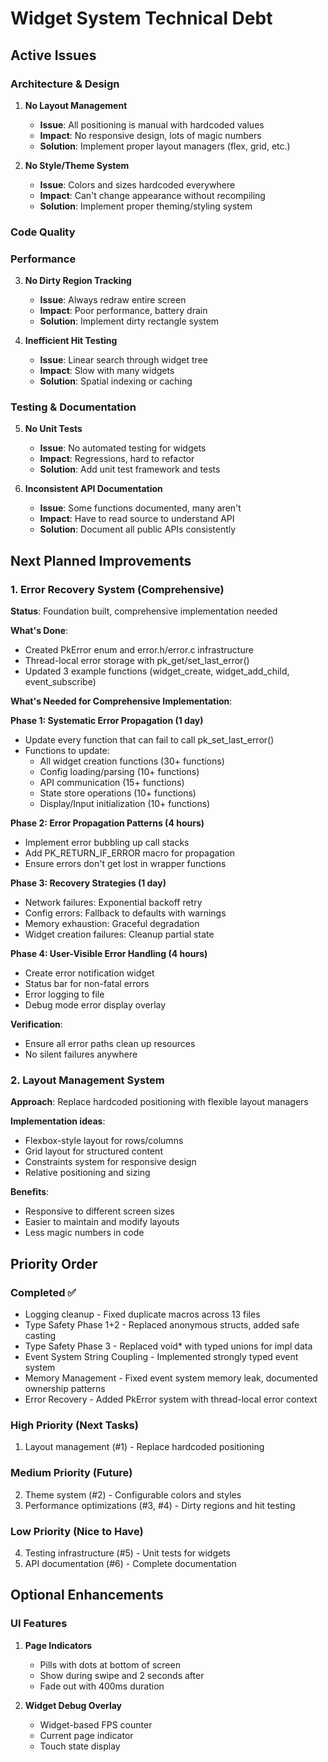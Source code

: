 # Widget System Technical Debt

## Active Issues

### Architecture & Design

1. **No Layout Management**
   - **Issue**: All positioning is manual with hardcoded values
   - **Impact**: No responsive design, lots of magic numbers
   - **Solution**: Implement proper layout managers (flex, grid, etc.)

2. **No Style/Theme System**
   - **Issue**: Colors and sizes hardcoded everywhere
   - **Impact**: Can't change appearance without recompiling
   - **Solution**: Implement proper theming/styling system

### Code Quality

### Performance

3. **No Dirty Region Tracking**
    - **Issue**: Always redraw entire screen
    - **Impact**: Poor performance, battery drain
    - **Solution**: Implement dirty rectangle system

4. **Inefficient Hit Testing**
    - **Issue**: Linear search through widget tree
    - **Impact**: Slow with many widgets
    - **Solution**: Spatial indexing or caching

### Testing & Documentation

5. **No Unit Tests**
    - **Issue**: No automated testing for widgets
    - **Impact**: Regressions, hard to refactor
    - **Solution**: Add unit test framework and tests

6. **Inconsistent API Documentation**
    - **Issue**: Some functions documented, many aren't
    - **Impact**: Have to read source to understand API
    - **Solution**: Document all public APIs consistently

## Next Planned Improvements

### 1. Error Recovery System (Comprehensive)
**Status**: Foundation built, comprehensive implementation needed

**What's Done**:
- Created PkError enum and error.h/error.c infrastructure
- Thread-local error storage with pk_get/set_last_error()
- Updated 3 example functions (widget_create, widget_add_child, event_subscribe)

**What's Needed for Comprehensive Implementation**:

**Phase 1: Systematic Error Propagation (1 day)**
- Update every function that can fail to call pk_set_last_error()
- Functions to update:
  - All widget creation functions (30+ functions)
  - Config loading/parsing (10+ functions)
  - API communication (15+ functions)
  - State store operations (10+ functions)
  - Display/Input initialization (10+ functions)

**Phase 2: Error Propagation Patterns (4 hours)**
- Implement error bubbling up call stacks
- Add PK_RETURN_IF_ERROR macro for propagation
- Ensure errors don't get lost in wrapper functions

**Phase 3: Recovery Strategies (1 day)**
- Network failures: Exponential backoff retry
- Config errors: Fallback to defaults with warnings
- Memory exhaustion: Graceful degradation
- Widget creation failures: Cleanup partial state

**Phase 4: User-Visible Error Handling (4 hours)**
- Create error notification widget
- Status bar for non-fatal errors
- Error logging to file
- Debug mode error display overlay

**Verification**:
- Ensure all error paths clean up resources
- No silent failures anywhere

### 2. Layout Management System
**Approach**: Replace hardcoded positioning with flexible layout managers

**Implementation ideas**:
- Flexbox-style layout for rows/columns
- Grid layout for structured content
- Constraints system for responsive design
- Relative positioning and sizing

**Benefits**:
- Responsive to different screen sizes
- Easier to maintain and modify layouts
- Less magic numbers in code

## Priority Order

### Completed ✅
- Logging cleanup - Fixed duplicate macros across 13 files
- Type Safety Phase 1+2 - Replaced anonymous structs, added safe casting
- Type Safety Phase 3 - Replaced void* with typed unions for impl data
- Event System String Coupling - Implemented strongly typed event system
- Memory Management - Fixed event system memory leak, documented ownership patterns
- Error Recovery - Added PkError system with thread-local error context

### High Priority (Next Tasks)
1. Layout management (#1) - Replace hardcoded positioning

### Medium Priority (Future)
2. Theme system (#2) - Configurable colors and styles
3. Performance optimizations (#3, #4) - Dirty regions and hit testing

### Low Priority (Nice to Have)
4. Testing infrastructure (#5) - Unit tests for widgets
5. API documentation (#6) - Complete documentation

## Optional Enhancements

### UI Features
1. **Page Indicators**
   - Pills with dots at bottom of screen
   - Show during swipe and 2 seconds after
   - Fade out with 400ms duration

2. **Widget Debug Overlay**
   - Widget-based FPS counter
   - Current page indicator
   - Touch state display
